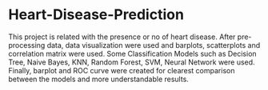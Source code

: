 # Heart-Disease-Prediction
This project is related with the presence or no of heart disease. After pre-processing data, data visualization were used and barplots, scatterplots and correlation matrix were used. Some Classification Models such as Decision Tree, Naive Bayes, KNN, Random Forest, SVM, Neural Network were used. Finally, barplot and ROC curve were created for clearest comparison between the models and more understandable results.